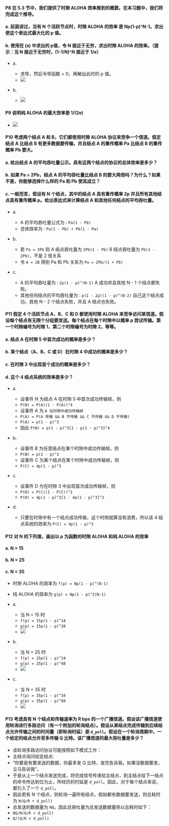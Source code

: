 #### P8 在 5.3 节中，我们提供了时隙 ALOHA 效率推到的概要。在本习题中，我们将完成这个推导。
#### a. 前面讲过，当有 N 个活跃节点时，时隙 ALOHA 的效率 是 Np(1-p)^N-1。求出使这个表达式最大化的 p 值。
#### b. 使用在 (a) 中求出的 p值，令 N 接近于无穷，求出时隙 ALOHA 的效率。（提示：当 N 接近于无穷时，(1-1/N)^N 接近于 1/e）
   
   * a.
     * 求导，然后令导函数 = 0，再解出此时的 p 值。
     * ![](https://github.com/YangXiaoHei/Networking/blob/master/计算机网络自顶向下/05%20链路层/images/p8.1.png)
     
   * b.
     * ![](https://github.com/YangXiaoHei/Networking/blob/master/计算机网络自顶向下/05%20链路层/images/p8.2.png)
     
#### P9 说明纯 ALOHA 的最大效率是 1/(2e)

  * ![](https://github.com/YangXiaoHei/Networking/blob/master/计算机网络自顶向下/05%20链路层/images/p9.png)

#### P10 考虑两个结点 A 和 B，它们都使用时隙 ALOHA 协议来竞争一个信道。假定结点 A 比结点 B 有更多数据要传输，并且结点 A 的重传概率 Pa 比结点 B 的重传概率 Pb 要大。
#### a. 给出结点 A 的平均吞吐量公示。具有这两个结点的协议的总体效率是多少？
#### b. 如果 Pa = 2Pb，结点 A 的平均吞吐量比结点 B 的要大两倍吗？为什么？如果不是，你能够选择什么样的 Pa 和 Pb 使其成立？
#### c. 一般而言，假设有 N 个结点，其中的结点 A 具有重传概率 2p 并且所有其他结点具有重传概率 p。给出表达式来计算结点 A 和其他任何结点的平均吞吐量。

  * a.
    * A 的平均吞吐量公式为 : `Pa(1 - Pb)`
    * 总体效率为 : `Pa(1 - Pb) + Pb(1 - Pa)`
    
  * b.
    * 若 `Pa = 2Pb` 则 A 结点吞吐量为 `2Pb(1 - Pb)` B 结点吞吐量为 `Pb(1 - 2Pb)`，不是 2 倍关系
    * 令 `A = 2B` 得到 Pa 和 Pb 关系为 `Pa = 2Pb/(1 + Pb)`

  * c.
    * A 的平均吞吐量为 : `2p(1 - p)^(N-1)` A 成功并且其他 N - 1 个结点都失败。
    * 其他任何结点的平均吞吐量为 : `p(1 - 2p)(1 - p)^(N-2)` 自己这个结点成功，其他 N - 2 个结点失败，并且 A 结点也失败。

#### P11 假定 4 个活跃节点 A、B、C 和 D 都使用时隙 ALOHA 来竞争访问某信道。假设每个结点有无限个分组要发送。每个结点在每个时隙中以概率 p 尝试传输。第一个时隙编号为时隙 1，第二个时隙编号为时隙 2，等等。
#### a. 结点 A 在时隙 5 中首次成功的概率是多少？
#### b. 某个结点（A、B、C 或 D）在时隙 4 中成功的概率是多少？
#### c. 在时隙 3 中出现首个成功的概率是多少？
#### d. 这个 4 结点系统的效率是多少？

  * a.
    * 设事件 N 为结点 A 在时隙 5 中首次成功传输帧，则 
    * `P(N) = P(A)(1 - P(A))^4`
    * 设事件 A 为 `A 在时隙中成功传输帧`
    * `P(A) = P(A 传输 && B 不传输 && C 不传输 && D 不传输)`
    * `P(A) = p(1 - p)^3`
    * 因此 `P(N) = p(1 - p)^3[1 - p(1 - p)^3]^4`

  * b.
    * 设事件 B 为任意结点在某个时隙中成功传输帧，则 
    * `P(B) = p(1 - p)^3`
    * 设事件 C 为某个结点在某个时隙中成功传输帧，则
    * `P(C) = 4p(1 - p)^3`
   
  * c.
    * 设事件 D 为在时隙 3 中出现首次成功传输帧，则
    * `P(D) = P(C)(1 - P(C))^2`
    * `P(D) = 4p(1 - p)^3[1 - 4p(1 - p)^3]^2`
    
  * d.
    * 只要在时隙中有一个结点成功传输，这个时隙就算没有浪费，所以该 4 结点系统的效率为 `P(C) = 4p(1 - p)^3`

#### P12 对 N 的下列值，画出以 p 为函数的时隙 ALOHA 和纯 ALOHA 的效率
#### a. N = 15
#### b. N = 25
#### c. N = 35

  * 时隙 ALOHA 的效率为 `f(p) = Np(1 - p)^(N-1)`
  * 纯 ALOHA 的效率为 `g(p) = Np(1 - p)^2(N-1)`
  
  * a.
    * 当 N = 15 时
    * `f(p) = 15p(1 - p)^14`
    * `g(p) = 15p(1 - p)^28`
    * ![](https://github.com/YangXiaoHei/Networking/blob/master/计算机网络自顶向下/05%20链路层/images/p12.1.png)

  * b.
    * 当 N = 25 时
    * `f(p) = 25p(1 - p)^24`
    * `g(p) = 25p(1 - p)^48`
    * ![](https://github.com/YangXiaoHei/Networking/blob/master/计算机网络自顶向下/05%20链路层/images/p12.2.png)

 * c.
   * 当 N = 35 时
   * `f(p) = 35p(1 - p)^34`
   * `g(p) = 35p(1 - p)^68`
   * ![](https://github.com/YangXiaoHei/Networking/blob/master/计算机网络自顶向下/05%20链路层/images/p12.3.png)

#### P13 考虑具有 N 个结点和传输速率为 R bps 的一个广播信道。假设该广播信道使用轮询进行多路访问（有一个附加的轮询结点）。假设从某结点完成传输到后续结点允许传输之间的时间量（即轮询时延）是 `d_poll`。假设在一个轮询周期中，一个给定的结点允许至多传输 Q 比特。该广播信道的最大吞吐量是多少？

  * 该轮询多路访问协议可能按照如下模式工作：
  * 主结点询问给定结点: 
  * “你要是有要发送的数据，你最多发 Q 比特，发完告诉我。如果没数据要发，立马告诉我”。
  * 于是从上一个结点发送完成，将完成信号传递给主结点，到主结点给下一结点的命令传达到位为止，所经历的时延是 `d_poll`。因此，对于每个结点来说，都引入了一个 `d_poll`。
  * 因此若有 N 个结点，则轮询一遍所有结点，假如都有数据要发送，则总耗时为 `N(Q/R + d_poll)`
  * 总发送的数据量为 `NQ`，因此总吞吐量为总发送数据量除以总耗时如下：
  * `NQ/N(Q/R + d_poll)`
  * `Q/(Q/R + d_poll)`



  
   